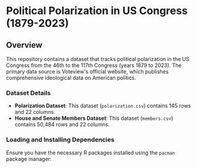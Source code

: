 # Political Polarization in US Congress (1879-2023)

## Overview

This repository contains a dataset that tracks political polarization in the US Congress from the 46th to the 117th Congress (years 1879 to 2023). The primary data source is Voteview's official website, which publishes comprehensive ideological data on American politics.

### Dataset Details

- **Polarization Dataset**: This dataset (`polarization.csv`) contains 145 rows and 22 columns.
- **House and Senate Members Dataset**: This dataset (`members.csv`) contains 50,484 rows and 22 columns.


### Loading and Installing Dependencies

Ensure you have the necessary R packages installed using the `pacman` package manager:
